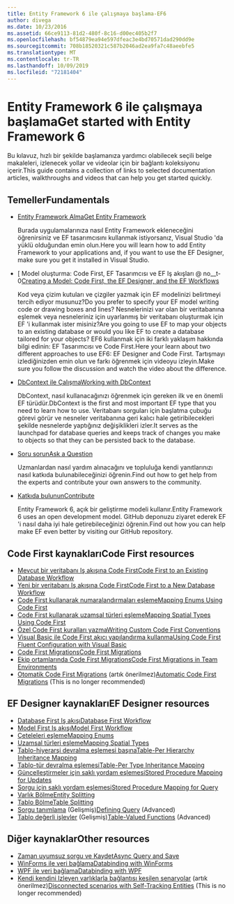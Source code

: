 ```yaml
---
title: Entity Framework 6 ile çalışmaya başlama-EF6
author: divega
ms.date: 10/23/2016
ms.assetid: 66ce9113-81d2-480f-8c16-d00ec405b2f7
ms.openlocfilehash: bf54879ea94e597dfeac3e4bd70571dad290dd9e
ms.sourcegitcommit: 708b18520321c587b2046ad2ea9fa7c48aeebfe5
ms.translationtype: MT
ms.contentlocale: tr-TR
ms.lasthandoff: 10/09/2019
ms.locfileid: "72181404"
---
```

# <a name="get-started-with-entity-framework-6"></a><span data-ttu-id="2cffd-102">Entity Framework 6 ile çalışmaya başlama</span><span class="sxs-lookup"><span data-stu-id="2cffd-102">Get started with Entity Framework 6</span></span>

<span data-ttu-id="2cffd-103">Bu kılavuz, hızlı bir şekilde başlamanıza yardımcı olabilecek seçili belge makaleleri, izlenecek yollar ve videolar için bir bağlantı koleksiyonu içerir.</span><span class="sxs-lookup"><span data-stu-id="2cffd-103">This guide contains a collection of links to selected documentation articles, walkthroughs and videos that can help you get started quickly.</span></span>

## <a name="fundamentals"></a><span data-ttu-id="2cffd-104">Temeller</span><span class="sxs-lookup"><span data-stu-id="2cffd-104">Fundamentals</span></span>

* [<span data-ttu-id="2cffd-105">Entity Framework Alma</span><span class="sxs-lookup"><span data-stu-id="2cffd-105">Get Entity Framework</span></span>](~/ef6/fundamentals/install.md)

  <span data-ttu-id="2cffd-106">Burada uygulamalarınıza nasıl Entity Framework ekleneceğini öğrenirsiniz ve EF tasarımcısını kullanmak istiyorsanız, Visual Studio 'da yüklü olduğundan emin olun.</span><span class="sxs-lookup"><span data-stu-id="2cffd-106">Here you will learn how to add Entity Framework to your applications and, if you want to use the EF Designer, make sure you get it installed in Visual Studio.</span></span>

* <span data-ttu-id="2cffd-107">[ Model oluşturma: Code First, EF Tasarımcısı ve EF Iş akışları @ no__t-0</span><span class="sxs-lookup"><span data-stu-id="2cffd-107">[Creating a Model: Code First, the EF Designer, and the EF Workflows](~/ef6/modeling/index.md)</span></span>

  <span data-ttu-id="2cffd-108">Kod veya çizim kutuları ve çizgiler yazmak için EF modelinizi belirtmeyi tercih ediyor musunuz?</span><span class="sxs-lookup"><span data-stu-id="2cffd-108">Do you prefer to specify your EF model writing code or drawing boxes and lines?</span></span>
<span data-ttu-id="2cffd-109">Nesnelerinizi var olan bir veritabanına eşlemek veya nesneleriniz için uyarlanmış bir veritabanı oluşturmak için EF 'i kullanmak ister misiniz?</span><span class="sxs-lookup"><span data-stu-id="2cffd-109">Are you going to use EF to map your objects to an existing database or would you like EF to create a database tailored for your objects?</span></span>
<span data-ttu-id="2cffd-110">EF6 kullanmak için iki farklı yaklaşım hakkında bilgi edinin: EF Tasarımcısı ve Code First.</span><span class="sxs-lookup"><span data-stu-id="2cffd-110">Here your learn about two different approaches to use EF6: EF Designer and Code First.</span></span>
<span data-ttu-id="2cffd-111">Tartışmayı izlediğinizden emin olun ve farkı öğrenmek için videoyu izleyin.</span><span class="sxs-lookup"><span data-stu-id="2cffd-111">Make sure you follow the discussion and watch the video about the difference.</span></span>

* [<span data-ttu-id="2cffd-112">DbContext ile Çalışma</span><span class="sxs-lookup"><span data-stu-id="2cffd-112">Working with DbContext</span></span>](~/ef6/fundamentals/working-with-dbcontext.md)

  <span data-ttu-id="2cffd-113">DbContext, nasıl kullanacağınızı öğrenmek için gereken ilk ve en önemli EF türüdür.</span><span class="sxs-lookup"><span data-stu-id="2cffd-113">DbContext is the first and most important EF type that you need to learn how to use.</span></span> <span data-ttu-id="2cffd-114">Veritabanı sorguları için başlatma çubuğu görevi görür ve nesneler veritabanına geri kalıcı hale getiribilecekleri şekilde nesnelerde yaptığınız değişiklikleri izler.</span><span class="sxs-lookup"><span data-stu-id="2cffd-114">It serves as the launchpad for database queries and keeps track of changes you make to objects so that they can be persisted back to the database.</span></span>

* [<span data-ttu-id="2cffd-115">Soru sorun</span><span class="sxs-lookup"><span data-stu-id="2cffd-115">Ask a Question</span></span>](~/ef6/resources/get-help.md)

  <span data-ttu-id="2cffd-116">Uzmanlardan nasıl yardım alınacağını ve topluluğa kendi yanıtlarınızı nasıl katkıda bulunabileceğinizi öğrenin.</span><span class="sxs-lookup"><span data-stu-id="2cffd-116">Find out how to get help from the experts and contribute your own answers to the community.</span></span>

* [<span data-ttu-id="2cffd-117">Katkıda bulunun</span><span class="sxs-lookup"><span data-stu-id="2cffd-117">Contribute</span></span>](https://github.com/aspnet/EntityFramework6/)

  <span data-ttu-id="2cffd-118">Entity Framework 6, açık bir geliştirme modeli kullanır.</span><span class="sxs-lookup"><span data-stu-id="2cffd-118">Entity Framework 6 uses an open development model.</span></span> <span data-ttu-id="2cffd-119">GitHub deponuzu ziyaret ederek EF 'i nasıl daha iyi hale getirebileceğinizi öğrenin.</span><span class="sxs-lookup"><span data-stu-id="2cffd-119">Find out how you can help make EF even better by visiting our GitHub repository.</span></span>

## <a name="code-first-resources"></a><span data-ttu-id="2cffd-120">Code First kaynakları</span><span class="sxs-lookup"><span data-stu-id="2cffd-120">Code First resources</span></span>

  - [<span data-ttu-id="2cffd-121">Mevcut bir veritabanı Iş akışına Code First</span><span class="sxs-lookup"><span data-stu-id="2cffd-121">Code First to an Existing Database Workflow</span></span>](~/ef6/modeling/code-first/workflows/existing-database.md)
  - [<span data-ttu-id="2cffd-122">Yeni bir veritabanı Iş akışına Code First</span><span class="sxs-lookup"><span data-stu-id="2cffd-122">Code First to a New Database Workflow</span></span>](~/ef6/modeling/code-first/workflows/new-database.md)
  - [<span data-ttu-id="2cffd-123">Code First kullanarak numaralandırmaları eşleme</span><span class="sxs-lookup"><span data-stu-id="2cffd-123">Mapping Enums Using Code First</span></span>](~/ef6/modeling/code-first/data-types/enums.md)
  - [<span data-ttu-id="2cffd-124">Code First kullanarak uzamsal türleri eşleme</span><span class="sxs-lookup"><span data-stu-id="2cffd-124">Mapping Spatial Types Using Code First</span></span>](~/ef6/modeling/code-first/data-types/spatial.md)
  - [<span data-ttu-id="2cffd-125">Özel Code First kuralları yazma</span><span class="sxs-lookup"><span data-stu-id="2cffd-125">Writing Custom Code First Conventions</span></span>](~/ef6/modeling/code-first/conventions/custom.md)
  - [<span data-ttu-id="2cffd-126">Visual Basic ile Code First akıcı yapılandırma kullanma</span><span class="sxs-lookup"><span data-stu-id="2cffd-126">Using Code First Fluent Configuration with Visual Basic</span></span>](~/ef6/modeling/code-first/fluent/vb.md)
  - [<span data-ttu-id="2cffd-127">Code First Migrations</span><span class="sxs-lookup"><span data-stu-id="2cffd-127">Code First Migrations</span></span>](~/ef6/modeling/code-first/migrations/index.md)
  - [<span data-ttu-id="2cffd-128">Ekip ortamlarında Code First Migrations</span><span class="sxs-lookup"><span data-stu-id="2cffd-128">Code First Migrations in Team Environments</span></span>](~/ef6/modeling/code-first/migrations/teams.md)
  - <span data-ttu-id="2cffd-129">[Otomatik Code First Migrations](~/ef6/modeling/code-first/migrations/automatic.md) (artık önerilmez)</span><span class="sxs-lookup"><span data-stu-id="2cffd-129">[Automatic Code First Migrations](~/ef6/modeling/code-first/migrations/automatic.md) (This is no longer recommended)</span></span>

## <a name="ef-designer-resources"></a><span data-ttu-id="2cffd-130">EF Designer kaynakları</span><span class="sxs-lookup"><span data-stu-id="2cffd-130">EF Designer resources</span></span>
  - [<span data-ttu-id="2cffd-131">Database First Iş akışı</span><span class="sxs-lookup"><span data-stu-id="2cffd-131">Database First Workflow</span></span>](~/ef6/modeling/designer/workflows/database-first.md)
  - [<span data-ttu-id="2cffd-132">Model First Iş akışı</span><span class="sxs-lookup"><span data-stu-id="2cffd-132">Model First Workflow</span></span>](~/ef6/modeling/designer/workflows/model-first.md)
  - [<span data-ttu-id="2cffd-133">Çeteleleri eşleme</span><span class="sxs-lookup"><span data-stu-id="2cffd-133">Mapping Enums</span></span>](~/ef6/modeling/designer/data-types/enums.md)
  - [<span data-ttu-id="2cffd-134">Uzamsal türleri eşleme</span><span class="sxs-lookup"><span data-stu-id="2cffd-134">Mapping Spatial Types</span></span>](~/ef6/modeling/designer/data-types/spatial.md)
  - [<span data-ttu-id="2cffd-135">Tablo-hiyerarşi devralma eşlemesi başına</span><span class="sxs-lookup"><span data-stu-id="2cffd-135">Table-Per Hierarchy Inheritance Mapping</span></span>](~/ef6/modeling/designer/inheritance/tph.md)
  - [<span data-ttu-id="2cffd-136">Tablo-tür devralma eşlemesi</span><span class="sxs-lookup"><span data-stu-id="2cffd-136">Table-Per Type Inheritance Mapping</span></span>](~/ef6/modeling/designer/inheritance/tpt.md)
  - [<span data-ttu-id="2cffd-137">Güncelleştirmeler için saklı yordam eşlemesi</span><span class="sxs-lookup"><span data-stu-id="2cffd-137">Stored Procedure Mapping for Updates</span></span>](~/ef6/modeling/designer/stored-procedures/cud.md)
  - [<span data-ttu-id="2cffd-138">Sorgu için saklı yordam eşlemesi</span><span class="sxs-lookup"><span data-stu-id="2cffd-138">Stored Procedure Mapping for Query</span></span>](~/ef6/modeling/designer/stored-procedures/query.md)
  - [<span data-ttu-id="2cffd-139">Varlık Bölme</span><span class="sxs-lookup"><span data-stu-id="2cffd-139">Entity Splitting</span></span>](~/ef6/modeling/designer/entity-splitting.md)
  - [<span data-ttu-id="2cffd-140">Tablo Bölme</span><span class="sxs-lookup"><span data-stu-id="2cffd-140">Table Splitting</span></span>](~/ef6/modeling/designer/table-splitting.md)
  - <span data-ttu-id="2cffd-141">[Sorgu tanımlama](~/ef6/modeling/designer/advanced/defining-query.md) (Gelişmiş)</span><span class="sxs-lookup"><span data-stu-id="2cffd-141">[Defining Query](~/ef6/modeling/designer/advanced/defining-query.md) (Advanced)</span></span>
  - <span data-ttu-id="2cffd-142">[Tablo değerli işlevler](~/ef6/modeling/designer/advanced/tvfs.md) (Gelişmiş)</span><span class="sxs-lookup"><span data-stu-id="2cffd-142">[Table-Valued Functions](~/ef6/modeling/designer/advanced/tvfs.md) (Advanced)</span></span>

## <a name="other-resources"></a><span data-ttu-id="2cffd-143">Diğer kaynaklar</span><span class="sxs-lookup"><span data-stu-id="2cffd-143">Other resources</span></span>
  - [<span data-ttu-id="2cffd-144">Zaman uyumsuz sorgu ve Kaydet</span><span class="sxs-lookup"><span data-stu-id="2cffd-144">Async Query and Save</span></span>](~/ef6/fundamentals/async.md)
  - [<span data-ttu-id="2cffd-145">WinForms ile veri bağlama</span><span class="sxs-lookup"><span data-stu-id="2cffd-145">Databinding with WinForms</span></span>](~/ef6/fundamentals/databinding/winforms.md)
  - [<span data-ttu-id="2cffd-146">WPF ile veri bağlama</span><span class="sxs-lookup"><span data-stu-id="2cffd-146">Databinding with WPF</span></span>](~/ef6/fundamentals/databinding/wpf.md)
  - <span data-ttu-id="2cffd-147">[Kendi kendini Izleyen varlıklarla bağlantısı kesilen senaryolar](~/ef6/fundamentals/disconnected-entities/self-tracking-entities/walkthrough.md) (artık önerilmez)</span><span class="sxs-lookup"><span data-stu-id="2cffd-147">[Disconnected scenarios with Self-Tracking Entities](~/ef6/fundamentals/disconnected-entities/self-tracking-entities/walkthrough.md) (This is no longer recommended)</span></span>
